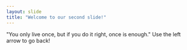 ```yaml
---
layout: slide
title: "Welcome to our second slide!"
---
```

"You only live once, but if you do it right, once is enough."
Use the left arrow to go back!
